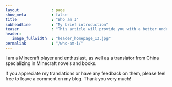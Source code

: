 ```yaml
---
layout              : page
show_meta           : false
title               : "Who am I"
subheadline         : "My brief introduction"
teaser              : "This article will provide you with a better understanding of who I am!"
header:
   image_fullwidth  : "header_homepage_13.jpg"
permalink           : "/who-am-i/"
---
```


I am a Minecraft player and enthusiast, as well as a translator from China specializing in Minecraft novels and books.

If you appreciate my translations or have any feedback on them, please feel free to leave a comment on my blog. Thank you very much!
